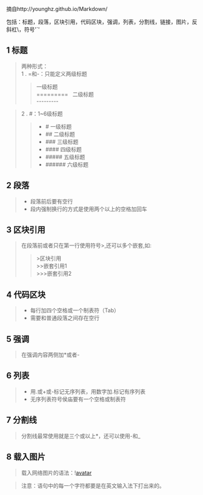 
摘自http://younghz.github.io/Markdown/

包括：标题，段落，区块引用，代码区块，强调，列表，分割线，链接，图片，反斜杠\，符号'`'

## 1 标题

>两种形式：   
>1 . =和-：只能定义两级标题   
>>一级标题   
>>\=========   
>>二级标题   
>>\---------

>2 . #：1~6级标题   
>>- \# 一级标题    
>>- \## 二级标题    
>>- \### 三级标题    
>>- \#### 四级标题    
>>- \##### 五级标题    
>>- \###### 六级标题

## 2 段落

>- 段落前后要有空行    
>- 段内强制换行的方式是使用两个以上的空格加回车

## 3 区块引用

>在段落前或者只在第一行使用符号\>,还可以多个嵌套,如:   
>>\>区块引用   
>>\>>嵌套引用1   
>>\>>>嵌套引用2

## 4 代码区块

>- 每行加四个空格或一个制表符（Tab）   
>- 需要和普通段落之间存在空行   

## 5 强调

>在强调内容两侧加\*或者\-

## 6 列表

>- 用\.或\+或\-标记无序列表，用数字加\.标记有序列表   
>- 无序列表符号侯庙要有一个空格或制表符

## 7 分割线

>分割线最常使用就是三个或以上\*，还可以使用\-和\_

## 8 载入图片

>载入网络图片的语法：\![avatar](图片网址)

>注意：语句中的每一个字符都要是在英文输入法下打出来的。
